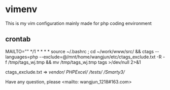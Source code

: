 # vimenv
This is my vim configuration mainly made for php coding environment 

## crontab

MAILTO=""
*/1 * * * * source ~/.bashrc ; cd ~/work/www/src/ && ctags --languages=php --exclude=@/mnt/home/wangjun/etc/ctags_exclude.txt -R -f /tmp/tags_wj.tmp && mv /tmp/tags_wj.tmp tags >/dev/null 2>&1

ctags_exclude.txt =>
*vendor/*
*PHPExcel/*
*/tests/*
*/Smarty3/*


Have any question, please <mailto: wangjun_1218#163.com>
